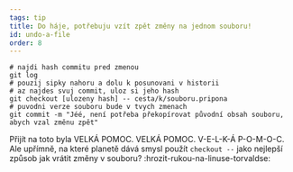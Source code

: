 ```yaml
---
tags: tip
title: Do háje, potřebuju vzít zpět změny na jednom souboru!
id: undo-a-file
order: 8
---
```


```git
# najdi hash commitu pred zmenou
git log
# pouzij sipky nahoru a dolu k posunovani v historii
# az najdes svuj commit, uloz si jeho hash
git checkout [ulozeny hash] -- cesta/k/souboru.pripona
# puvodni verze souboru bude v tvych zmenach
git commit -m "Jéé, není potřeba překopírovat původní obsah souboru, abych vzal změnu zpět"
```

Přijít na toto byla VELKÁ POMOC. VELKÁ POMOC. V-E-L-K-Á P-O-M-O-C. Ale upřímně, na které planetě dává smysl použít `checkout --` jako nejlepší způsob jak vrátit změny v souboru? :hrozit-rukou-na-linuse-torvaldse: